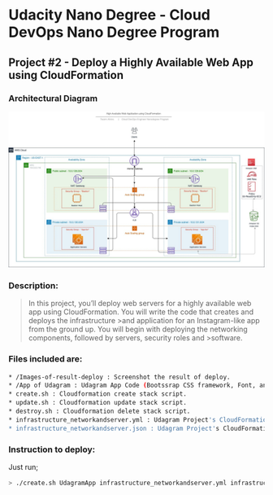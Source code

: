 # Udacity Nano Degree - Cloud DevOps Nano Degree Program

## Project #2 - Deploy a Highly Available Web App using CloudFormation

### **Architectural Diagram**
<img src="./Udacity - Deploy a High-Availability Web App using CloudFormation - v1_0 (5)-Page-2.jpg">


### Description:
>In this project, you’ll deploy web servers for a highly available web app using CloudFormation. You will write the code that creates and deploys the infrastructure >and application for an Instagram-like app from the ground up. You will begin with deploying the networking components, followed by servers, security roles and >software.

### Files included are:
```sh
* /Images-of-result-deploy : Screenshot the result of deploy.
* /App of Udagram : Udagram App Code (Bootssrap CSS framework, Font, and JavaScript libraries needed for the website to function etc ...)
* create.sh : Cloudformation create stack script. 
* update.sh : Cloudformation update stack script.
* destroy.sh : Cloudformation delete stack script.
* infrastructure_networkandserver.yml : Udagram Project's CloudFormation script.
* infrastructure_networkandserver.json : Udagram Project's CloudFormation script parameters.
```

### Instruction to deploy:
Just run;
```sh
> ./create.sh UdagramApp infrastructure_networkandserver.yml infrastructure_networkandserver.json
```
